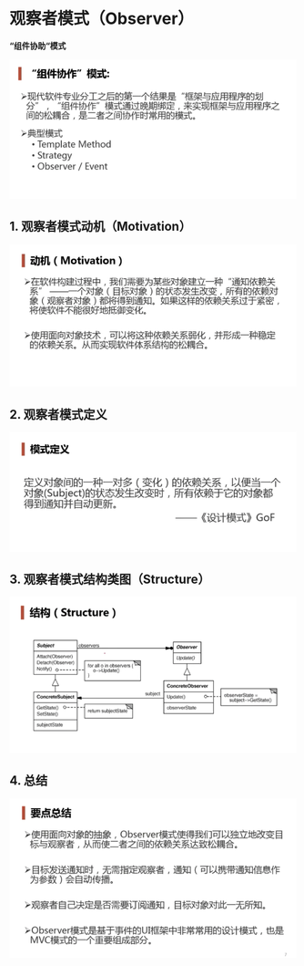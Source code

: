 # 观察者模式（Observer）

**“组件协助“模式**

<img src="../../images/image-20221107214541016.png" alt="image-20221107214541016" style="zoom:200%;" />

## 1. 观察者模式动机（Motivation）

<img src="../../images/image-20221107214846012.png" alt="image-20221107214846012" style="zoom:200%;" />

## 2. 观察者模式定义

<img src="../../images/image-20221107222831793.png" alt="image-20221107222831793" style="zoom:200%;" />

## 3. 观察者模式结构类图（Structure）

<img src="../../images/image-20221107223055486.png" alt="image-20221107223055486" style="zoom:200%;" />

## 4. 总结

<img src="../../images/image-20221107223531136.png" alt="image-20221107223531136" style="zoom:200%;" />